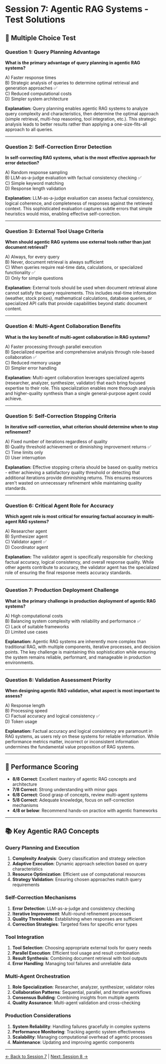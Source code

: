 # Session 7: Agentic RAG Systems - Test Solutions

## 📝 Multiple Choice Test

### Question 1: Query Planning Advantage
**What is the primary advantage of query planning in agentic RAG systems?**

A) Faster response times  
B) Strategic analysis of queries to determine optimal retrieval and generation approaches ✅  
C) Reduced computational costs  
D) Simpler system architecture  

**Explanation:** Query planning enables agentic RAG systems to analyze query complexity and characteristics, then determine the optimal approach (simple retrieval, multi-hop reasoning, tool integration, etc.). This strategic analysis leads to better results rather than applying a one-size-fits-all approach to all queries.

---

### Question 2: Self-Correction Error Detection
**In self-correcting RAG systems, what is the most effective approach for error detection?**

A) Random response sampling  
B) LLM-as-a-judge evaluation with factual consistency checking ✅  
C) Simple keyword matching  
D) Response length validation  

**Explanation:** LLM-as-a-judge evaluation can assess factual consistency, logical coherence, and completeness of responses against the retrieved context. This sophisticated evaluation captures subtle errors that simple heuristics would miss, enabling effective self-correction.

---

### Question 3: External Tool Usage Criteria
**When should agentic RAG systems use external tools rather than just document retrieval?**

A) Always, for every query  
B) Never, document retrieval is always sufficient  
C) When queries require real-time data, calculations, or specialized functionality ✅  
D) Only for simple questions  

**Explanation:** External tools should be used when document retrieval alone cannot satisfy the query requirements. This includes real-time information (weather, stock prices), mathematical calculations, database queries, or specialized API calls that provide capabilities beyond static document content.

---

### Question 4: Multi-Agent Collaboration Benefits
**What is the key benefit of multi-agent collaboration in RAG systems?**

A) Faster processing through parallel execution  
B) Specialized expertise and comprehensive analysis through role-based collaboration ✅  
C) Reduced memory usage  
D) Simpler error handling  

**Explanation:** Multi-agent collaboration leverages specialized agents (researcher, analyzer, synthesizer, validator) that each bring focused expertise to their role. This specialization enables more thorough analysis and higher-quality synthesis than a single general-purpose agent could achieve.

---

### Question 5: Self-Correction Stopping Criteria
**In iterative self-correction, what criterion should determine when to stop refinement?**

A) Fixed number of iterations regardless of quality  
B) Quality threshold achievement or diminishing improvement returns ✅  
C) Time limits only  
D) User interruption  

**Explanation:** Effective stopping criteria should be based on quality metrics - either achieving a satisfactory quality threshold or detecting that additional iterations provide diminishing returns. This ensures resources aren't wasted on unnecessary refinement while maintaining quality standards.

---

### Question 6: Critical Agent Role for Accuracy
**Which agent role is most critical for ensuring factual accuracy in multi-agent RAG systems?**

A) Researcher agent  
B) Synthesizer agent  
C) Validator agent ✅  
D) Coordinator agent  

**Explanation:** The validator agent is specifically responsible for checking factual accuracy, logical consistency, and overall response quality. While other agents contribute to accuracy, the validator agent has the specialized role of ensuring the final response meets accuracy standards.

---

### Question 7: Production Deployment Challenge
**What is the primary challenge in production deployment of agentic RAG systems?**

A) High computational costs  
B) Balancing system complexity with reliability and performance ✅  
C) Lack of suitable frameworks  
D) Limited use cases  

**Explanation:** Agentic RAG systems are inherently more complex than traditional RAG, with multiple components, iterative processes, and decision points. The key challenge is maintaining this sophistication while ensuring the system remains reliable, performant, and manageable in production environments.

---

### Question 8: Validation Assessment Priority
**When designing agentic RAG validation, what aspect is most important to assess?**

A) Response length  
B) Processing speed  
C) Factual accuracy and logical consistency ✅  
D) Token usage  

**Explanation:** Factual accuracy and logical consistency are paramount in RAG systems, as users rely on these systems for reliable information. While performance metrics matter, incorrect or inconsistent information undermines the fundamental value proposition of RAG systems.

---

## 🎯 Performance Scoring

- **8/8 Correct**: Excellent mastery of agentic RAG concepts and architecture
- **7/8 Correct**: Strong understanding with minor gaps
- **6/8 Correct**: Good grasp of concepts, review multi-agent systems
- **5/8 Correct**: Adequate knowledge, focus on self-correction mechanisms
- **4/8 or below**: Recommend hands-on practice with agentic frameworks

---

## 📚 Key Agentic RAG Concepts

### Query Planning and Execution
1. **Complexity Analysis**: Query classification and strategy selection
2. **Adaptive Execution**: Dynamic approach selection based on query characteristics
3. **Resource Optimization**: Efficient use of computational resources
4. **Strategy Validation**: Ensuring chosen approaches match query requirements

### Self-Correction Mechanisms
1. **Error Detection**: LLM-as-a-judge and consistency checking
2. **Iterative Improvement**: Multi-round refinement processes
3. **Quality Thresholds**: Establishing when responses are sufficient
4. **Correction Strategies**: Targeted fixes for specific error types

### Tool Integration
1. **Tool Selection**: Choosing appropriate external tools for query needs
2. **Parallel Execution**: Efficient tool usage and result combination
3. **Result Synthesis**: Combining document retrieval with tool outputs
4. **Error Handling**: Managing tool failures and unreliable data

### Multi-Agent Orchestration
1. **Role Specialization**: Researcher, analyzer, synthesizer, validator roles
2. **Collaboration Patterns**: Sequential, parallel, and iterative workflows
3. **Consensus Building**: Combining insights from multiple agents
4. **Quality Assurance**: Multi-agent validation and cross-checking

### Production Considerations
1. **System Reliability**: Handling failures gracefully in complex systems
2. **Performance Monitoring**: Tracking agentic system effectiveness
3. **Scalability**: Managing computational overhead of agentic processes
4. **Maintenance**: Updating and improving agentic components

---

[← Back to Session 7](Session7_Agentic_RAG_Systems.md) | [Next: Session 8 →](Session8_MultiModal_Advanced_RAG.md)